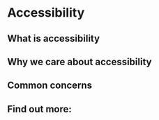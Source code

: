 # Accessibility

## What is accessibility


## Why we care about accessibility


## Common concerns


## Find out more:
